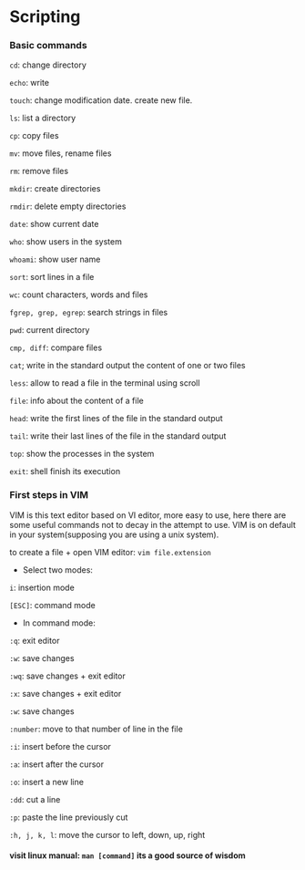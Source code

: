 
# Scripting


### Basic commands

`cd`: change directory

`echo`: write

`touch`: change modification date. create new file.

`ls`: list a directory

`cp`: copy files

`mv`: move files, rename files

`rm`: remove files

`mkdir`: create directories

`rmdir`: delete empty directories

`date`: show current date

`who`: show users in the system

`whoami`: show user name

`sort`: sort lines in a file

`wc`: count characters, words and files

`fgrep, grep, egrep`: search strings in files

`pwd`: current directory

`cmp, diff`: compare files

`cat`; write in the standard output the content of one or two files

`less`: allow to read a file in the terminal using scroll

`file`: info about the content of a file

`head`: write the first lines of the file in the standard output

`tail`: write their last lines of the file in the standard output

`top`: show the processes in the system

`exit`: shell finish its execution




### First steps in VIM

VIM is this text editor based on VI editor, more easy to use, here there are some useful commands not to decay in the attempt to use.
VIM is on default in your system(supposing you are using a unix system).

to create a file + open VIM editor: `vim file.extension`

- Select two modes:

`i`: insertion mode

`[ESC]`: command mode

- In command mode:

`:q`: exit editor

`:w`: save changes

`:wq`: save changes + exit editor

`:x`: save changes + exit editor

`:w`: save changes

`:number`: move to that number of line in the file

`:i`: insert before the cursor

`:a`: insert after the cursor

`:o`: insert a new line

`:dd`: cut a line

`:p`: paste the line previously cut

`:h, j, k, l`: move the cursor to left, down, up, right




#### visit linux manual: `man [command]` its a good source of wisdom

